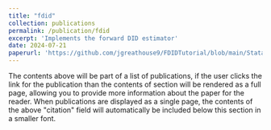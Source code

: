 ```yaml
---
title: "fdid"
collection: publications
permalink: /publication/fdid
excerpt: 'Implements the forward DID estimator'
date: 2024-07-21
paperurl: 'https://github.com/jgreathouse9/FDIDTutorial/blob/main/StataVignette.md'
---
```


The contents above will be part of a list of publications, if the user clicks the link for the publication than the contents of section will be rendered as a full page, allowing you to provide more information about the paper for the reader. When publications are displayed as a single page, the contents of the above "citation" field will automatically be included below this section in a smaller font.
